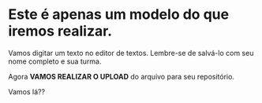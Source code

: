 # Este é apenas um modelo do que iremos realizar.

Vamos digitar um texto no editor de textos. 
Lembre-se de salvá-lo com seu nome completo e sua turma.

Agora **VAMOS REALIZAR O UPLOAD** do arquivo para seu repositório.

Vamos lá??
